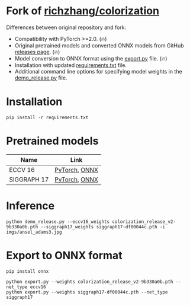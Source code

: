 # Fork of [richzhang/colorization](https://github.com/richzhang/colorization)

Differences between original repository and fork:

* Compatibility with PyTorch >=2.0. (🔥)
* Original pretrained models and converted ONNX models from GitHub [releases page](https://github.com/clibdev/colorization/releases). (🔥)
* Model conversion to ONNX format using the [export.py](export.py) file. (🔥)
* Installation with updated [requirements.txt](requirements.txt) file.
* Additional command line options for specifying model weights in the [demo_release.py](demo_release.py) file.

# Installation

```shell
pip install -r requirements.txt
```

# Pretrained models

| Name        | Link                                                                                                                                                                                                                             |
|-------------|----------------------------------------------------------------------------------------------------------------------------------------------------------------------------------------------------------------------------------|
| ECCV 16     | [PyTorch](https://github.com/clibdev/colorization/releases/latest/download/colorization_release_v2-9b330a0b.pth), [ONNX](https://github.com/clibdev/colorization/releases/latest/download/colorization_release_v2-9b330a0b.onnx) |
| SIGGRAPH 17 | [PyTorch](https://github.com/clibdev/colorization/releases/latest/download/siggraph17-df00044c.pth), [ONNX](https://github.com/clibdev/colorization/releases/latest/download/siggraph17-df00044c.onnx)                           |

# Inference

```shell
python demo_release.py --eccv16_weights colorization_release_v2-9b330a0b.pth --siggraph17_weights siggraph17-df00044c.pth -i imgs/ansel_adams3.jpg
```

# Export to ONNX format

```shell
pip install onnx
```
```shell
python export.py --weights colorization_release_v2-9b330a0b.pth --net_type eccv16
python export.py --weights siggraph17-df00044c.pth --net_type siggraph17
```
